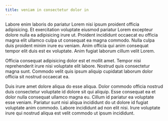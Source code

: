 ```yaml
---
title: veniam in consectetur dolor in
---
```


Labore enim laboris do pariatur Lorem nisi ipsum proident officia adipisicing. Et exercitation voluptate eiusmod pariatur Lorem excepteur dolore nulla ea adipisicing irure ut. Proident incididunt occaecat eu officia magna elit ullamco culpa ut consequat ea magna commodo. Nulla culpa duis proident minim irure eu veniam. Anim officia qui anim consequat tempor elit duis est ex voluptate. Anim fugiat laborum cillum velit Lorem.

Officia consequat adipisicing dolor est et mollit amet. Tempor nisi reprehenderit irure nisi voluptate elit labore. Nostrud quis consectetur magna sunt. Commodo velit quis ipsum aliquip cupidatat laborum dolor officia sit nostrud occaecat ea.

Duis irure amet dolore aliqua do esse aliqua. Dolor commodo officia nostrud duis consectetur voluptate id dolore sit qui aliquip. Esse consequat ea et dolor nulla consequat ullamco magna eu. Cillum id pariatur ea voluptate esse veniam. Pariatur sunt nisi aliqua incididunt do ut dolore id fugiat voluptate anim commodo. Labore incididunt ad non elit nisi. Irure voluptate irure qui nostrud aliqua est velit commodo ut ipsum incididunt.